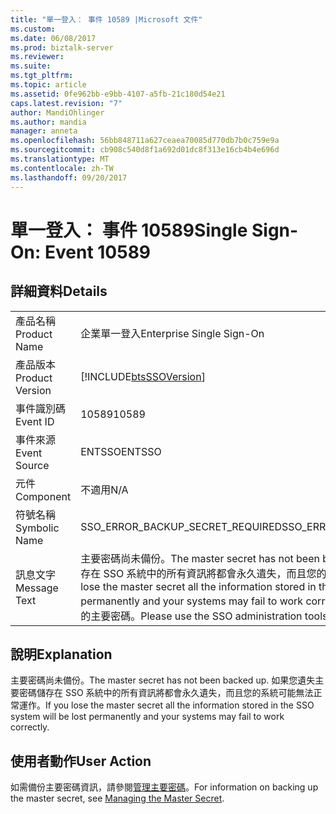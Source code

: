 ```yaml
---
title: "單一登入： 事件 10589 |Microsoft 文件"
ms.custom: 
ms.date: 06/08/2017
ms.prod: biztalk-server
ms.reviewer: 
ms.suite: 
ms.tgt_pltfrm: 
ms.topic: article
ms.assetid: 0fe962bb-e9bb-4107-a5fb-21c180d54e21
caps.latest.revision: "7"
author: MandiOhlinger
ms.author: mandia
manager: anneta
ms.openlocfilehash: 56bb848711a627ceaea70085d770db7b0c759e9a
ms.sourcegitcommit: cb908c540d8f1a692d01dc8f313e16cb4b4e696d
ms.translationtype: MT
ms.contentlocale: zh-TW
ms.lasthandoff: 09/20/2017
---
```

# <a name="single-sign-on-event-10589"></a><span data-ttu-id="b25a5-102">單一登入： 事件 10589</span><span class="sxs-lookup"><span data-stu-id="b25a5-102">Single Sign-On: Event 10589</span></span>
## <a name="details"></a><span data-ttu-id="b25a5-103">詳細資料</span><span class="sxs-lookup"><span data-stu-id="b25a5-103">Details</span></span>  
  
|||  
|-|-|  
|<span data-ttu-id="b25a5-104">產品名稱</span><span class="sxs-lookup"><span data-stu-id="b25a5-104">Product Name</span></span>|<span data-ttu-id="b25a5-105">企業單一登入</span><span class="sxs-lookup"><span data-stu-id="b25a5-105">Enterprise Single Sign-On</span></span>|  
|<span data-ttu-id="b25a5-106">產品版本</span><span class="sxs-lookup"><span data-stu-id="b25a5-106">Product Version</span></span>|[!INCLUDE[btsSSOVersion](../includes/btsssoversion-md.md)]|  
|<span data-ttu-id="b25a5-107">事件識別碼</span><span class="sxs-lookup"><span data-stu-id="b25a5-107">Event ID</span></span>|<span data-ttu-id="b25a5-108">10589</span><span class="sxs-lookup"><span data-stu-id="b25a5-108">10589</span></span>|  
|<span data-ttu-id="b25a5-109">事件來源</span><span class="sxs-lookup"><span data-stu-id="b25a5-109">Event Source</span></span>|<span data-ttu-id="b25a5-110">ENTSSO</span><span class="sxs-lookup"><span data-stu-id="b25a5-110">ENTSSO</span></span>|  
|<span data-ttu-id="b25a5-111">元件</span><span class="sxs-lookup"><span data-stu-id="b25a5-111">Component</span></span>|<span data-ttu-id="b25a5-112">不適用</span><span class="sxs-lookup"><span data-stu-id="b25a5-112">N/A</span></span>|  
|<span data-ttu-id="b25a5-113">符號名稱</span><span class="sxs-lookup"><span data-stu-id="b25a5-113">Symbolic Name</span></span>|<span data-ttu-id="b25a5-114">SSO_ERROR_BACKUP_SECRET_REQUIRED</span><span class="sxs-lookup"><span data-stu-id="b25a5-114">SSO_ERROR_BACKUP_SECRET_REQUIRED</span></span>|  
|<span data-ttu-id="b25a5-115">訊息文字</span><span class="sxs-lookup"><span data-stu-id="b25a5-115">Message Text</span></span>|<span data-ttu-id="b25a5-116">主要密碼尚未備份。</span><span class="sxs-lookup"><span data-stu-id="b25a5-116">The master secret has not been backed up.</span></span> <span data-ttu-id="b25a5-117">如果您遺失主要密碼儲存在 SSO 系統中的所有資訊將都會永久遺失，而且您的系統可能無法正常運作。</span><span class="sxs-lookup"><span data-stu-id="b25a5-117">If you lose the master secret all the information stored in the SSO system will be lost permanently and your systems may fail to work correctly.</span></span> <span data-ttu-id="b25a5-118">請使用 SSO 管理工具備份您的主要密碼。</span><span class="sxs-lookup"><span data-stu-id="b25a5-118">Please use the SSO administration tools to back up your master secret.</span></span>|  
  
## <a name="explanation"></a><span data-ttu-id="b25a5-119">說明</span><span class="sxs-lookup"><span data-stu-id="b25a5-119">Explanation</span></span>  
 <span data-ttu-id="b25a5-120">主要密碼尚未備份。</span><span class="sxs-lookup"><span data-stu-id="b25a5-120">The master secret has not been backed up.</span></span> <span data-ttu-id="b25a5-121">如果您遺失主要密碼儲存在 SSO 系統中的所有資訊將都會永久遺失，而且您的系統可能無法正常運作。</span><span class="sxs-lookup"><span data-stu-id="b25a5-121">If you lose the master secret all the information stored in the SSO system will be lost permanently and your systems may fail to work correctly.</span></span>  
  
## <a name="user-action"></a><span data-ttu-id="b25a5-122">使用者動作</span><span class="sxs-lookup"><span data-stu-id="b25a5-122">User Action</span></span>  
 <span data-ttu-id="b25a5-123">如需備份主要密碼資訊，請參閱[管理主要密碼](../core/managing-the-master-secret.md)。</span><span class="sxs-lookup"><span data-stu-id="b25a5-123">For information on backing up the master secret, see [Managing the Master Secret](../core/managing-the-master-secret.md).</span></span>